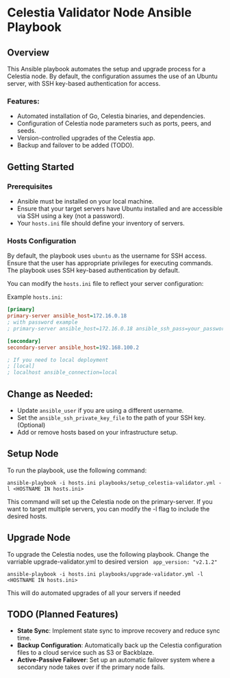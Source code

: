# Celestia Validator Node Ansible Playbook

## Overview
This Ansible playbook automates the setup and upgrade process for a Celestia node. By default, the configuration assumes the use of an Ubuntu server, with SSH key-based authentication for access.

### Features:
- Automated installation of Go, Celestia binaries, and dependencies.
- Configuration of Celestia node parameters such as ports, peers, and seeds.
- Version-controlled upgrades of the Celestia app.
- Backup and failover to be added (TODO).

## Getting Started

### Prerequisites
- Ansible must be installed on your local machine.
- Ensure that your target servers have Ubuntu installed and are accessible via SSH using a key (not a password).
- Your `hosts.ini` file should define your inventory of servers.

### Hosts Configuration
By default, the playbook uses `ubuntu` as the username for SSH access. Ensure that the user has appropriate privileges for executing commands. The playbook uses SSH key-based authentication by default.

You can modify the `hosts.ini` file to reflect your server configuration:

Example `hosts.ini`:
```ini
[primary]
primary-server ansible_host=172.16.0.18
; with password example
; primary-server ansible_host=172.16.0.18 ansible_ssh_pass=your_password_here

[secondary]
secondary-server ansible_host=192.168.100.2

; If you need to local deployment
; [local]
; localhost ansible_connection=local
```

## Change as Needed:
- Update `ansible_user` if you are using a different username.
- Set the `ansible_ssh_private_key_file` to the path of your SSH key. (Optional)
- Add or remove hosts based on your infrastructure setup.

## Setup Node
To run the playbook, use the following command:
```
ansible-playbook -i hosts.ini playbooks/setup_celestia-validator.yml -l <HOSTNAME IN hosts.ini>
```
This command will set up the Celestia node on the primary-server. If you want to target multiple servers, you can modify the -l flag to include the desired hosts.

## Upgrade Node 
To upgrade the Celestia nodes, use the following playbook. 
Change the varriable upgrade-validator.yml to desired version
`` app_version: "v2.1.2"``

```
ansible-playbook -i hosts.ini playbooks/upgrade-validator.yml -l <HOSTNAME IN hosts.ini>
```
This will do automated upgrades of all your servers if needed

## TODO (Planned Features)
- **State Sync**: Implement state sync to improve recovery and reduce sync time.
- **Backup Configuration**: Automatically back up the Celestia configuration files to a cloud service such as S3 or Backblaze.
- **Active-Passive Failover**: Set up an automatic failover system where a secondary node takes over if the primary node fails.

